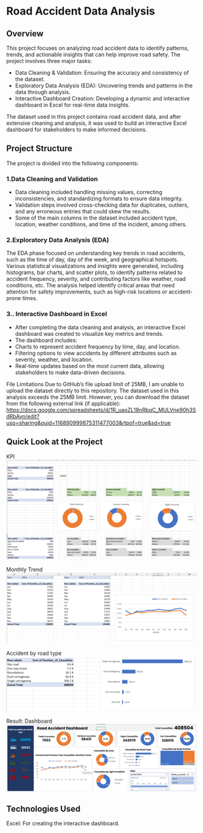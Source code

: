 # Road Accident Data Analysis

## Overview

This project focuses on analyzing road accident data to identify patterns, trends, and actionable insights that can help improve road safety. The project involves three major tasks:

- Data Cleaning & Validation: Ensuring the accuracy and consistency of the dataset.
- Exploratory Data Analysis (EDA): Uncovering trends and patterns in the data through analysis.
- Interactive Dashboard Creation: Developing a dynamic and interactive dashboard in Excel for real-time data insights.

The dataset used in this project contains road accident data, and after extensive cleaning and analysis, it was used to build an interactive Excel dashboard for stakeholders to make informed decisions.

## Project Structure

The project is divided into the following components:

### 1.Data Cleaning and Validation
- Data cleaning included handling missing values, correcting inconsistencies, and standardizing formats to ensure data integrity.
- Validation steps involved cross-checking data for duplicates, outliers, and any erroneous entries that could skew the results.
- Some of the main columns in the dataset included accident type, location, weather conditions, and time of the incident, among others.

### 2.Exploratory Data Analysis (EDA)
The EDA phase focused on understanding key trends in road accidents, such as the time of day, day of the week, and geographical hotspots.
Various statistical visualizations and insights were generated, including histograms, bar charts, and scatter plots, to identify patterns related to accident frequency, severity, and contributing factors like weather, road conditions, etc.
The analysis helped identify critical areas that need attention for safety improvements, such as high-risk locations or accident-prone times.

### 3.. Interactive Dashboard in Excel
- After completing the data cleaning and analysis, an interactive Excel dashboard was created to visualize key metrics and trends.
- The dashboard includes:
- Charts to represent accident frequency by time, day, and location.
- Filtering options to view accidents by different attributes such as severity, weather, and location.
- Real-time updates based on the most current data, allowing stakeholders to make data-driven decisions.

File Limitations
Due to GitHub’s file upload limit of 25MB, I am unable to upload the dataset directly to this repository. The dataset used in this analysis exceeds the 25MB limit. However, you can download the dataset from the following external link (if applicable): https://docs.google.com/spreadsheets/d/1R_uaoZL18nRbqC_MULVne90h3SdRbAyn/edit?usp=sharing&ouid=116890999875311477003&rtpof=true&sd=true


## Quick Look at the Project

KPI 
![image_alt](https://github.com/yar123yar/Road-Accident/blob/main/Images/KPI.png?raw=true)

Monthly Trend
![image_alt](https://github.com/yar123yar/Road-Accident/blob/main/Images/monthlyTrend.png?raw=true)

Accident by road type
![image_alt](https://github.com/yar123yar/Road-Accident/blob/main/Images/road_type.png?raw=true)

Result: Dashboard
![image_alt](https://github.com/yar123yar/Road-Accident/blob/main/Images/dashboard.png?raw=true)

## Technologies Used
Excel: For creating the interactive dashboard.
